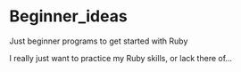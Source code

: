 # Beginner_ideas
Just beginner programs to get started with Ruby

I really just want to practice my Ruby skills, or lack there of...
